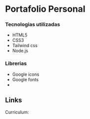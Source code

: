 # Portafolio Personal

### Tecnologias utilizadas
 - HTML5
 - CSS3
 - Tailwind css
 - Node.js

### Librerias
 - Google icons
 - Google fonts
 - 

## Links
Curriculum:
